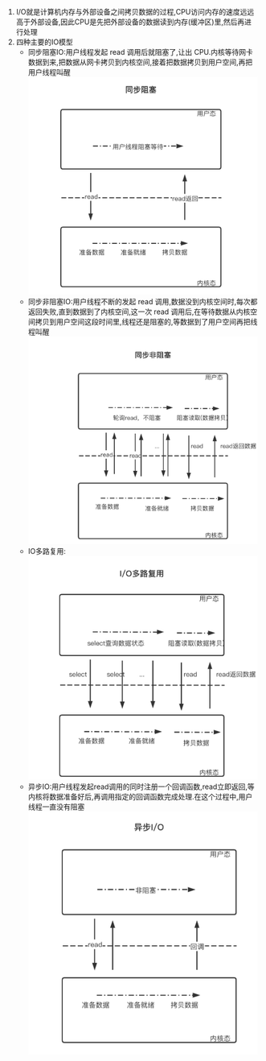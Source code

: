 1. I/O就是计算机内存与外部设备之间拷贝数据的过程,CPU访问内存的速度远远高于外部设备,因此CPU是先把外部设备的数据读到内存(缓冲区)里,然后再进行处理
2. 四种主要的IO模型
   * 同步阻塞IO:用户线程发起 read 调用后就阻塞了,让出 CPU.内核等待网卡数据到来,把数据从网卡拷贝到内核空间,接着把数据拷贝到用户空间,再把用户线程叫醒
   ![](同步阻塞IO.png) 
   * 同步非阻塞IO:用户线程不断的发起 read 调用,数据没到内核空间时,每次都返回失败,直到数据到了内核空间,这一次 read 调用后,在等待数据从内核空间拷贝到用户空间这段时间里,线程还是阻塞的,等数据到了用户空间再把线程叫醒
   ![](同步非阻塞IO.png)
   * IO多路复用:
   ![](IO多路复用.png) 
   * 异步IO:用户线程发起read调用的同时注册一个回调函数,read立即返回,等内核将数据准备好后,再调用指定的回调函数完成处理.在这个过程中,用户线程一直没有阻塞
   ![](异步IO.png) 